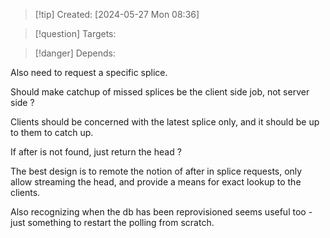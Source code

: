
>[!tip] Created: [2024-05-27 Mon 08:36]

>[!question] Targets: 

>[!danger] Depends: 

Also need to request a specific splice.

Should make catchup of missed splices be the client side job, not server side ?

Clients should be concerned with the latest splice only, and it should be up to them to catch up.

If after is not found, just return the head ?

The best design is to remote the notion of after in splice requests, only allow streaming the head, and provide a means for exact lookup to the clients.

Also recognizing when the db has been reprovisioned seems useful too - just something to restart the polling from scratch.